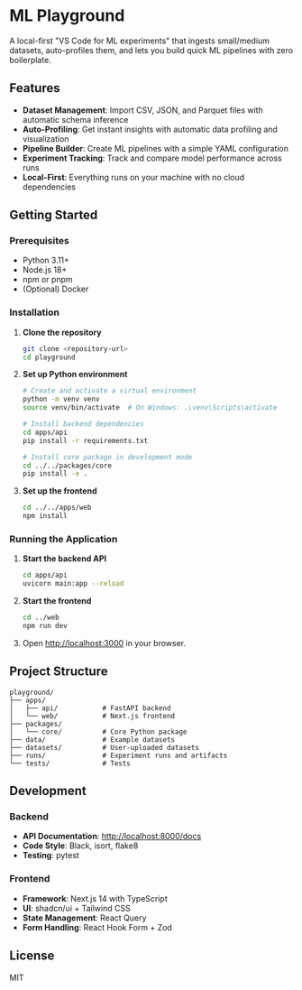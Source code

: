 # ML Playground

A local-first "VS Code for ML experiments" that ingests small/medium datasets, auto-profiles them, and lets you build quick ML pipelines with zero boilerplate.

## Features

- **Dataset Management**: Import CSV, JSON, and Parquet files with automatic schema inference
- **Auto-Profiling**: Get instant insights with automatic data profiling and visualization
- **Pipeline Builder**: Create ML pipelines with a simple YAML configuration
- **Experiment Tracking**: Track and compare model performance across runs
- **Local-First**: Everything runs on your machine with no cloud dependencies

## Getting Started

### Prerequisites

- Python 3.11+
- Node.js 18+
- npm or pnpm
- (Optional) Docker

### Installation

1. **Clone the repository**
   ```bash
   git clone <repository-url>
   cd playground
   ```

2. **Set up Python environment**
   ```bash
   # Create and activate a virtual environment
   python -m venv venv
   source venv/bin/activate  # On Windows: .\venv\Scripts\activate
   
   # Install backend dependencies
   cd apps/api
   pip install -r requirements.txt
   
   # Install core package in development mode
   cd ../../packages/core
   pip install -e .
   ```

3. **Set up the frontend**
   ```bash
   cd ../../apps/web
   npm install
   ```

### Running the Application

1. **Start the backend API**
   ```bash
   cd apps/api
   uvicorn main:app --reload
   ```

2. **Start the frontend**
   ```bash
   cd ../web
   npm run dev
   ```

3. Open [http://localhost:3000](http://localhost:3000) in your browser.

## Project Structure

```
playground/
├── apps/
│   ├── api/           # FastAPI backend
│   └── web/           # Next.js frontend
├── packages/
│   └── core/          # Core Python package
├── data/              # Example datasets
├── datasets/          # User-uploaded datasets
├── runs/              # Experiment runs and artifacts
└── tests/             # Tests
```

## Development

### Backend

- **API Documentation**: [http://localhost:8000/docs](http://localhost:8000/docs)
- **Code Style**: Black, isort, flake8
- **Testing**: pytest

### Frontend

- **Framework**: Next.js 14 with TypeScript
- **UI**: shadcn/ui + Tailwind CSS
- **State Management**: React Query
- **Form Handling**: React Hook Form + Zod

## License

MIT
